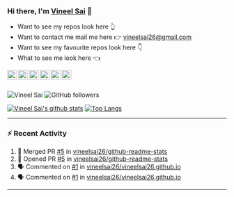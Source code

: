 ### Hi there, I'm [Vineel Sai](https://vineelsai.me) 👋

* Want to see my repos look here 👆 <br>
* Want to contact me mail me here 👉 vineelsai26@gmail.com <br>
* Want to see my favourite repos look here 👇 <br>
* What to see me look here 👈 <br>

<a href="https://www.facebook.com/vineelsai26/">
  <img align="left" alt="Vineel Sai's Facebook" width="22px" src="https://cdn.jsdelivr.net/npm/simple-icons@v3/icons/facebook.svg" />
</a>
<a href="https://instagram.com/vineelsai26/">
  <img align="left" alt="Vineel Sai's Instagram" width="22px" src="https://cdn.jsdelivr.net/npm/simple-icons@v3/icons/instagram.svg" />
</a>
<a href="https://twitter.com/vineelsai26">
  <img align="left" alt="Vineel Sai's Twitter" width="22px" src="https://cdn.jsdelivr.net/npm/simple-icons@v3/icons/twitter.svg" />
</a>
<a href="https://linkedin.com/in/vineelsai26">
  <img align="left" alt="Vineel Sai's Linkdein" width="22px" src="https://cdn.jsdelivr.net/npm/simple-icons@v3/icons/linkedin.svg" />
</a>
<a href="https://github.com/vineelsai26">
  <img align="left" alt="Vineel Sai's Github" width="22px" src="https://cdn.jsdelivr.net/npm/simple-icons@v3/icons/github.svg" />
</a>
<a href="https://t.me/vineelsai">
  <img align="left" alt="Vineel Sai's Telegram" width="22px" src="https://cdn.jsdelivr.net/npm/simple-icons@v3/icons/telegram.svg" />
</a>
<br/>
<br/>

![Vineel Sai](https://komarev.com/ghpvc/?username=vineelsai26) 
![GitHub followers](https://img.shields.io/github/followers/vineelsai26?label=Followers)
<br>

[![Vineel Sai's github stats](https://github-readme-stats.vineelsai.vercel.app/api?username=vineelsai26)](https://github.com/vineelsai26)
[![Top Langs](https://github-readme-stats.vineelsai.vercel.app/api/top-langs/?username=vineelsai26&langs_count=7&exclude_repo=android_device_xiaomi_onclite,device_xiaomi_onclite,android_kernel_xiaomi_onclite,android_vendor_xiaomi_onclite&hide=Smali,Shell)](https://github.com/vineelsai26)
<br>

---
### :zap: Recent Activity
<!--START_SECTION:activity-->
1. 🎉 Merged PR [#5](https://github.com/vineelsai26/github-readme-stats/pull/5) in [vineelsai26/github-readme-stats](https://github.com/vineelsai26/github-readme-stats)
2. 💪 Opened PR [#5](https://github.com/vineelsai26/github-readme-stats/pull/5) in [vineelsai26/github-readme-stats](https://github.com/vineelsai26/github-readme-stats)
3. 🗣 Commented on [#1](https://github.com/vineelsai26/vineelsai26.github.io/issues/1) in [vineelsai26/vineelsai26.github.io](https://github.com/vineelsai26/vineelsai26.github.io)
4. 🗣 Commented on [#1](https://github.com/vineelsai26/vineelsai26.github.io/issues/1) in [vineelsai26/vineelsai26.github.io](https://github.com/vineelsai26/vineelsai26.github.io)
<!--END_SECTION:activity-->
---

